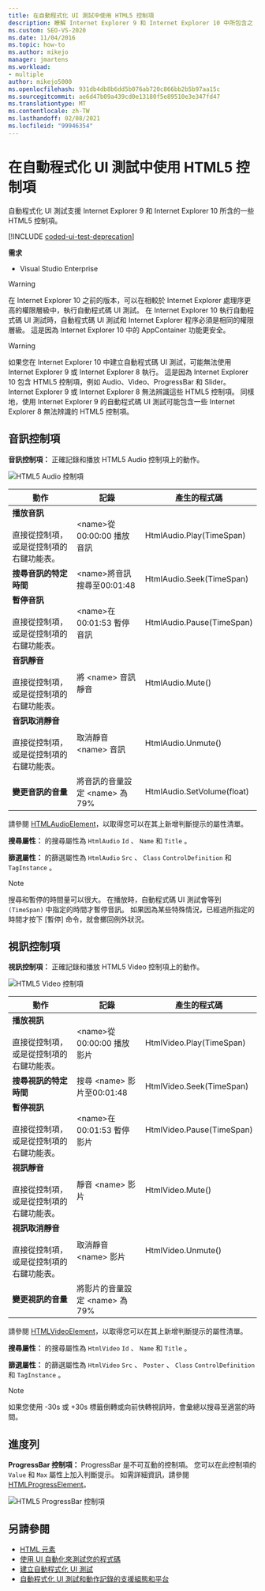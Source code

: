```yaml
---
title: 在自動程式化 UI 測試中使用 HTML5 控制項
description: 瞭解 Internet Explorer 9 和 Internet Explorer 10 中所包含之 HTML5 控制項的自動程式碼 UI 測試支援。
ms.custom: SEO-VS-2020
ms.date: 11/04/2016
ms.topic: how-to
ms.author: mikejo
manager: jmartens
ms.workload:
- multiple
author: mikejo5000
ms.openlocfilehash: 931db4db8b6dd5b076ab720c866bb2b5b97aa15c
ms.sourcegitcommit: ae6d47b09a439cd0e13180f5e89510e3e347fd47
ms.translationtype: MT
ms.contentlocale: zh-TW
ms.lasthandoff: 02/08/2021
ms.locfileid: "99946354"
---
```

# <a name="using-html5-controls-in-coded-ui-tests"></a>在自動程式化 UI 測試中使用 HTML5 控制項

自動程式化 UI 測試支援 Internet Explorer 9 和 Internet Explorer 10 所含的一些 HTML5 控制項。

[!INCLUDE [coded-ui-test-deprecation](includes/coded-ui-test-deprecation.md)]

**需求**

- Visual Studio Enterprise

> [!WARNING]
> 在 Internet Explorer 10 之前的版本，可以在相較於 Internet Explorer 處理序更高的權限層級中，執行自動程式碼 UI 測試。 在 Internet Explorer 10 執行自動程式碼 UI 測試時，自動程式碼 UI 測試和 Internet Explorer 程序必須是相同的權限層級。 這是因為 Internet Explorer 10 中的 AppContainer 功能更安全。

> [!WARNING]
> 如果您在 Internet Explorer 10 中建立自動程式碼 UI 測試，可能無法使用 Internet Explorer 9 或 Internet Explorer 8 執行。 這是因為 Internet Explorer 10 包含 HTML5 控制項，例如 Audio、Video、ProgressBar 和 Slider。 Internet Explorer 9 或 Internet Explorer 8 無法辨識這些 HTML5 控制項。 同樣地，使用 Internet Explorer 9 的自動程式碼 UI 測試可能包含一些 Internet Explorer 8 無法辨識的 HTML5 控制項。

## <a name="audio-control"></a>音訊控制項

**音訊控制項：** 正確記錄和播放 HTML5 Audio 控制項上的動作。

![HTML5 Audio 控制項](../test/media/codedui_html5_audio.png)

|動作|記錄|產生的程式碼|
|-|---------------|-|
|**播放音訊**<br /><br /> 直接從控制項，或是從控制項的右鍵功能表。|\<name>從00:00:00 播放音訊|HtmlAudio.Play(TimeSpan)|
|**搜尋音訊的特定時間**|\<name>將音訊搜尋至00:01:48|HtmlAudio.Seek(TimeSpan)|
|**暫停音訊**<br /><br /> 直接從控制項，或是從控制項的右鍵功能表。|\<name>在00:01:53 暫停音訊|HtmlAudio.Pause(TimeSpan)|
|**音訊靜音**<br /><br /> 直接從控制項，或是從控制項的右鍵功能表。|將 \<name> 音訊靜音|HtmlAudio.Mute()|
|**音訊取消靜音**<br /><br /> 直接從控制項，或是從控制項的右鍵功能表。|取消靜音 \<name> 音訊|HtmlAudio.Unmute()|
|**變更音訊的音量**|將音訊的音量設定 \<name> 為79%|HtmlAudio.SetVolume(float)|

請參閱 [HTMLAudioElement](https://developer.mozilla.org/docs/Web/API/HTMLAudioElement)，以取得您可以在其上新增判斷提示的屬性清單。

**搜尋屬性：** 的搜尋屬性為 `HtmlAudio` `Id` 、 `Name` 和 `Title` 。

**篩選屬性：** 的篩選屬性為 `HtmlAudio` `Src` 、 `Class` `ControlDefinition` 和 `TagInstance` 。

> [!NOTE]
> 搜尋和暫停的時間量可以很大。 在播放時，自動程式碼 UI 測試會等到 `(TimeSpan)` 中指定的時間才暫停音訊。 如果因為某些特殊情況，已經過所指定的時間才按下 [暫停] 命令，就會擲回例外狀況。

## <a name="video-control"></a>視訊控制項
**視訊控制項：** 正確記錄和播放 HTML5 Video 控制項上的動作。

![HTML5 Video 控制項](../test/media/codedui_html5_video.png)

|動作|記錄|產生的程式碼|
|-|---------------|-|
|**播放視訊**<br /><br /> 直接從控制項，或是從控制項的右鍵功能表。|\<name>從00:00:00 播放影片|HtmlVideo.Play(TimeSpan)|
|**搜尋視訊的特定時間**|搜尋 \<name> 影片至00:01:48|HtmlVideo.Seek(TimeSpan)|
|**暫停視訊**<br /><br /> 直接從控制項，或是從控制項的右鍵功能表。|\<name>在00:01:53 暫停影片|HtmlVideo.Pause(TimeSpan)|
|**視訊靜音**<br /><br /> 直接從控制項，或是從控制項的右鍵功能表。|靜音 \<name> 影片|HtmlVideo.Mute()|
|**視訊取消靜音**<br /><br /> 直接從控制項，或是從控制項的右鍵功能表。|取消靜音 \<name> 影片|HtmlVideo.Unmute()|
|**變更視訊的音量**|將影片的音量設定 \<name> 為79%||

請參閱 [HTMLVideoElement](https://developer.mozilla.org/docs/Web/HTML/Element/video)，以取得您可以在其上新增判斷提示的屬性清單。

**搜尋屬性：** 的搜尋屬性為 `HtmlVideo` `Id` 、 `Name` 和 `Title` 。

**篩選屬性：** 的篩選屬性為 `HtmlVideo` `Src` 、 `Poster` 、 `Class` `ControlDefinition` 和 `TagInstance` 。

> [!NOTE]
> 如果您使用 -30s 或 +30s 標籤倒轉或向前快轉視訊時，會彙總以搜尋至適當的時間。

## <a name="progressbar"></a>進度列
**ProgressBar 控制項：** ProgressBar 是不可互動的控制項。 您可以在此控制項的 `Value` 和 `Max` 屬性上加入判斷提示。 如需詳細資訊，請參閱 [HTMLProgressElement](https://developer.mozilla.org/en-US/docs/Web/HTML/Element/progress)。

![HTML5 ProgressBar 控制項](../test/media/codedui_html5_progressbar.png)

## <a name="see-also"></a>另請參閱

- [HTML 元素](https://developer.mozilla.org/docs/Web/HTML/Element)
- [使用 UI 自動化來測試您的程式碼](../test/use-ui-automation-to-test-your-code.md)
- [建立自動程式化 UI 測試](../test/use-ui-automation-to-test-your-code.md)
- [自動程式化 UI 測試和動作記錄的支援組態和平台](../test/supported-configurations-and-platforms-for-coded-ui-tests-and-action-recordings.md)
